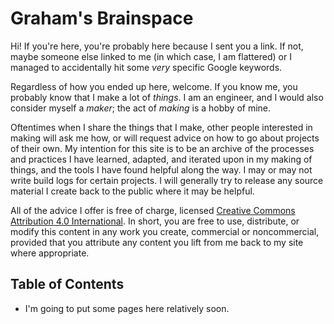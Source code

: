 # Graham's Brainspace

Hi! If you're here, you're probably here because I sent you a link. If not, maybe someone else
linked to me (in which case, I am flattered) or I managed to accidentally hit some *very* specific
Google keywords.

Regardless of how you ended up here, welcome. If you know me, you probably know that I make a lot of
*things*. I am an engineer, and I would also consider myself a *maker*; the act of *making* is a hobby of mine.

Oftentimes when I share the things that I make, other people interested in making will ask me how,
or will request advice on how to go about projects of their own. My intention for this site is to be
an archive of the processes and practices I have learned, adapted, and iterated upon in my making of
things, and the tools I have found helpful along the way. I may or may not write build logs for
certain projects. I will generally try to release any source material I create back to the public
where it may be helpful.

All of the advice I offer is free of charge, licensed [Creative Commons Attribution 4.0
International](https://creativecommons.org/licenses/by/4.0/). In short, you are free to use,
distribute, or modify this content in any work you create, commercial or noncommercial, provided
that you attribute any content you lift from me back to my site where appropriate.

## Table of Contents

- I'm going to put some pages here relatively soon.

